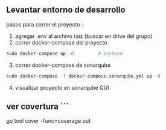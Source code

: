 ## Levantar entorno de desarrollo

pasos para correr el proyecto :

1. agregar .env al archivo raiz (buscar en drive del grupo)
2. correr docker-compose del proyecto
```bash
sudo docker-compose up -d         # backend
```
3. correr docker-compose de sonarqube
```bash
sudo docker-compose -f docker-compose.sonarqube.yml up -d
```
4. visualizar proyecto en sonarqube GUI 


## ver covertura ```
go tool cover -func=coverage.out
```